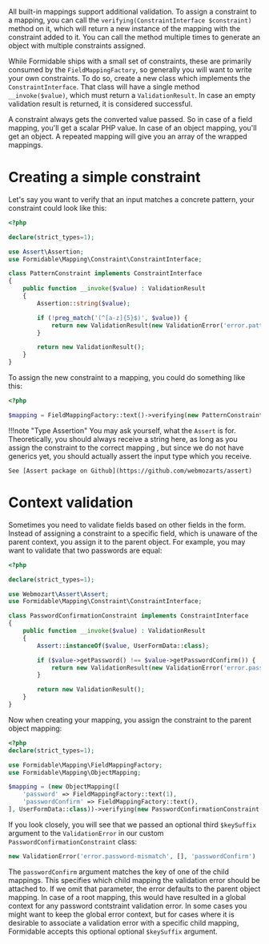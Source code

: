 All built-in mappings support additional validation. To assign a constraint to a mapping, you can call the
`verifying(ConstraintInterface $constraint)` method on it, which will return a new instance of the mapping with the
constraint added to it. You can call the method multiple times to generate an object with multiple constraints
assigned.

While Formidable ships with a small set of constraints, these are primarily consumed by the `FieldMappingFactory`, so
generally you will want to write your own constraints. To do so, create a new class which implements the
`ConstraintInterface`. That class will have a single method `__invoke($value)`, which must return a `ValidationResult`.
In case an empty validation result is returned, it is considered successful.

A constraint always gets the converted value passed. So in case of a field mapping, you'll get a scalar PHP value. In
case of an object mapping, you'll get an object. A repeated mapping will give you an array of the wrapped mappings.

# Creating a simple constraint

Let's say you want to verify that an input matches a concrete pattern, your constraint could look like this:

```php
<?php

declare(strict_types=1);

use Assert\Assertion;
use Formidable\Mapping\Constraint\ConstraintInterface;

class PatternConstraint implements ConstraintInterface
{
    public function __invoke($value) : ValidationResult
    {
        Assertion::string($value);

        if (!preg_match('(^[a-z]{5}$)', $value)) {
            return new ValidationResult(new ValidationError('error.pattern'));
        }

        return new ValidationResult();
    }
}
```

To assign the new constraint to a mapping, you could do something like this:

```php
<?php

$mapping = FieldMappingFactory::text()->verifying(new PatternConstraint());
```

!!!note "Type Assertion"
    You may ask yourself, what the `Assert` is for. Theoretically, you should always receive a string here, as long
    as you assign the constraint to the correct mapping , but since we do not have generics yet, you should actually
    assert the input type which you receive.

    See [Assert package on Github](https://github.com/webmozarts/assert)

# Context validation

Sometimes you need to validate fields based on other fields in the form. Instead of assigning a constraint to a specific
field, which is unaware of the parent context, you assign it to the parent object. For example, you may want to validate
that two passwords are equal:

```php
<?php

declare(strict_types=1);

use Webmozart\Assert\Assert;
use Formidable\Mapping\Constraint\ConstraintInterface;

class PasswordConfirmationConstraint implements ConstraintInterface
{
    public function __invoke($value) : ValidationResult
    {
        Assert::instanceOf($value, UserFormData::class);

        if ($value->getPassword() !== $value->getPasswordConfirm()) {
            return new ValidationResult(new ValidationError('error.password-mismatch', [], 'passwordConfirm'));
        }

        return new ValidationResult();
    }
}
```

Now when creating your mapping, you assign the constraint to the parent object mapping:

```php
<?php
declare(strict_types=1);

use Formidable\Mapping\FieldMappingFactory;
use Formidable\Mapping\ObjectMapping;

$mapping = (new ObjectMapping([
    'password' => FieldMappingFactory::text(1),
    'passwordConfirm' => FieldMappingFactory::text(),
], UserFormData::class))->verifying(new PasswordConfirmationConstraint());
```

If you look closely, you will see that we passed an optional third `$keySuffix` argument to the `ValidationError` in our
custom `PasswordConfirmationConstraint` class:

```php
new ValidationError('error.password-mismatch', [], 'passwordConfirm')
```

The `passwordConfirm` argument matches the key of one of the child mappings. This specifies which child mapping the
validation error should be attached to. If we omit that parameter, the error defaults to the parent object mapping. In
case of a root mapping, this would have resulted in a global context for any password contstraint validation error. In
some cases you might want to keep the global error context, but for cases where it is desirable to associate a
validation error with a specific child mapping, Formidable accepts this optional optional `$keySuffix` argument.
